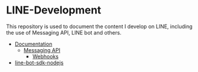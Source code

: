 # LINE-Development

This repository is used to document the content I develop on LINE, including the use of Messaging API, LINE bot and others.

* [Documentation](https://developers.line.biz/en/docs/)
  * [Messaging API](https://developers.line.biz/en/docs/messaging-api/)
    * [Webhooks](https://developers.line.biz/en/reference/messaging-api/#webhooks)
* [line-bot-sdk-nodejs](line-bot-sdk-nodejs)
